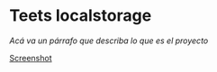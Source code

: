 # Teets localstorage

_Acá va un párrafo que describa lo que es el proyecto_

[Screenshot](https://github.com/dhren2019/javascript-01/blob/master/04-localstorage/formularioLS/imagen1.jpg)
